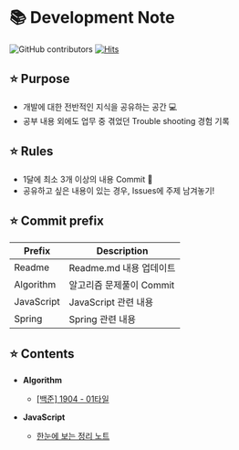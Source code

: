 :books: Development Note
===========================
![GitHub contributors](https://img.shields.io/github/contributors/Mandory/my-js?color=%23F94293&style=flat-square)
[![Hits](https://hits.seeyoufarm.com/api/count/incr/badge.svg?url=https%3A%2F%2Fgithub.com%2FMandory%2Fmy-js&count_bg=%2379C83D&title_bg=%23555555&icon=&icon_color=%23E7E7E7&title=hits&edge_flat=false)](https://hits.seeyoufarm.com)

:star: Purpose
----------------
* 개발에 대한 전반적인 지식을 공유하는 공간 :computer:
* 공부 내용 외에도 업무 중 겪었던 Trouble shooting 경험 기록

:star: Rules
--------------
* 1달에 최소 3개 이상의 내용 Commit :muscle:
* 공유하고 싶은 내용이 있는 경우, Issues에 주제 남겨놓기!

:star: Commit prefix 
---------------------
|Prefix|Description|
|---------|------------------------|
|Readme   | Readme.md 내용 업데이트 |
|Algorithm| 알고리즘 문제풀이 Commit|
|JavaScript| JavaScript 관련 내용  |
|Spring   | Spring 관련 내용 |

:star: Contents
-----------------
* __Algorithm__
  * [[백준] 1904 - 01타일](https://github.com/Mandory/my-js/blob/main/Algorithm/baekjoon/dynamic/Tile01_1904.java) 

* __JavaScript__
  * [한눈에 보는 정리 노트](https://kuongee.github.io/my-js)
